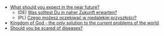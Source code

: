 * [What should you expect in the near future?](./near-future.md#what-should-you-expect-in-the-near-future)  
  * (DE) [Was solltest Du in naher Zukunft erwarten?](./near-future-de.md#was-solltest-du-in-naher-zukunft-erwarten)  
  * (PL) [Czego możesz oczekiwać w niedalekiej przyszłości?](./near-future-pl.md#czego-możesz-oczekiwać-w-niedalekiej-przyszłości)  
* [Kingdom of God - the only solution to the current problems of the world](./kingdom-of-god.md#kingdom-of-god---the-only-solution-to-the-current-problems-of-the-world)
* [Should you be scared of diseases?](./scary-diseases.md#should-you-be-scared-of-diseases)  
